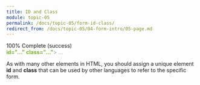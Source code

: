 ```yaml
---
title: ID and Class
module: topic-05
permalink: /docs/topic-05/form-id-class/
redirect_from: /docs/topic-05/04-form-intro/05-page.md
---
```


<div class="divider-heading"></div>


<div class="panel panel-success">
  <div class="progress" style="margin-bottom: 0; border-bottom-left-radius: 0; border-bottom-right-radius: 0;">
    <div class="progress-bar progress-bar-success progress-bar-striped" role="progressbar" aria-valuenow="100" aria-valuemin="0" aria-valuemax="100" style="width: 100%">
      <span class="sr-only">100% Complete (success)</span>
    </div>
  </div>
  <div class="panel-body">
    <p style="font-size: large; margin: 0;"><span style="color: #999"><form action="#" method="..."</span> <span style="color: #79AF33; font-weight: bold;">id="..." class="..."</span><span style="color: #999">> ... </form></span></p>
  </div>
</div>


As with many other elements in HTML, you should assign a unique element **id** and **class** that can be used by other languages to refer to the specific form.
